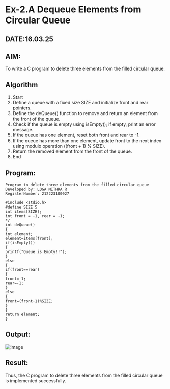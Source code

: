 # Ex-2.A Dequeue Elements from Circular Queue
## DATE:16.03.25
## AIM:
To write a C program to delete three elements from the filled circular queue.

## Algorithm
 1. Start 
2. Define a queue with a fixed size SIZE and initialize front and rear pointers. 
3. Define the deQueue() function to remove and return an element from the front of the queue. 
4. Check if the queue is empty using isEmpty(); if empty, print an error message. 
5. If the queue has one element, reset both front and rear to -1. 
6. If the queue has more than one element, update front to the next index using modulo 
operation ((front + 1) % SIZE). 
7. Return the removed element from the front of the queue. 
8. End

## Program:
```
Program to delete three elements from the filled circular queue
Developed by: LOGA MITHRA R
RegisterNumber: 212223100027

#include <stdio.h> 
#define SIZE 5 
int items[SIZE]; 
int front = -1, rear = -1; 
*/ 
int deQueue() 
{ 
int element; 
element=items[front]; 
if(isEmpty()) 
{ 
printf("Queue is Empty!!"); 
} 
else 
{ 
if(front==rear) 
{ 
front=-1; 
rear=-1; 
}   
else 
{ 
front=(front+1)%SIZE; 
} 
} 
return element; 
} 
```

## Output:

![image](https://github.com/user-attachments/assets/2d032f48-a9de-4b2c-bc43-1f450453a868)

## Result:
Thus, the C program to delete three elements from the filled circular queue is implemented successfully.
